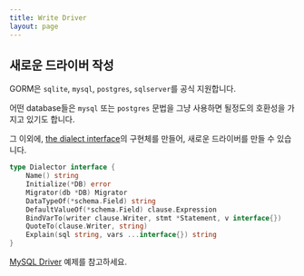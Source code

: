```yaml
---
title: Write Driver
layout: page
---
```


## 새로운 드라이버 작성

GORM은 `sqlite`, `mysql`, `postgres`, `sqlserver`를 공식 지원합니다.

어떤 database들은 `mysql` 또는 `postgres` 문법을 그냥 사용하면 될정도의 호환성을 가지고 있기도 합니다.

그 이외에, [the dialect interface](https://pkg.go.dev/gorm.io/gorm?tab=doc#Dialector)의 구현체를 만들어, 새로운 드라이버를 만들 수 있습니다.

```go
type Dialector interface {
    Name() string
    Initialize(*DB) error
    Migrator(db *DB) Migrator
    DataTypeOf(*schema.Field) string
    DefaultValueOf(*schema.Field) clause.Expression
    BindVarTo(writer clause.Writer, stmt *Statement, v interface{})
    QuoteTo(clause.Writer, string)
    Explain(sql string, vars ...interface{}) string
}
```

[MySQL Driver](https://github.com/go-gorm/mysql) 예제를 참고하세요.
